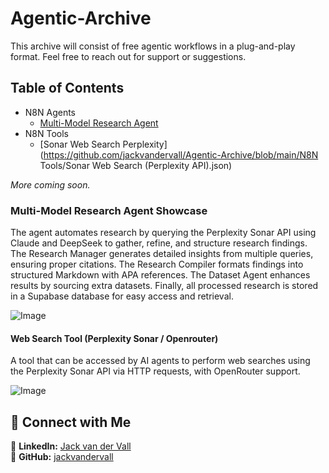 ﻿# Agentic-Archive
This archive will consist of free agentic workflows in a plug-and-play format. Feel free to reach out for support or suggestions.


## Table of Contents
- N8N Agents
  - [Multi-Model Research Agent](https://github.com/jackvandervall/Agentic-Archive/blob/main/N8N%20Agents/Multi-Model%20Research%20Agent.json)
- N8N Tools
  - [Sonar Web Search Perplexity](https://github.com/jackvandervall/Agentic-Archive/blob/main/N8N Tools/Sonar Web Search (Perplexity API).json)

*More coming soon.*

### Multi-Model Research Agent Showcase
The agent automates research by querying the Perplexity Sonar API using Claude and DeepSeek to gather, refine, and structure research findings. The Research Manager generates detailed insights from multiple queries, ensuring proper citations. The Research Compiler formats findings into structured Markdown with APA references. The Dataset Agent enhances results by sourcing extra datasets. Finally, all processed research is stored in a Supabase database for easy access and retrieval.

![Image](https://github.com/user-attachments/assets/1290d172-61f9-474e-8ca9-ab4217e5b615)

#### Web Search Tool (Perplexity Sonar / Openrouter)
A tool that can be accessed by AI agents to perform web searches using the Perplexity Sonar API via HTTP requests, with OpenRouter support.

![Image](https://github.com/user-attachments/assets/852cbc60-1776-4d3b-bb8f-9e464b7e27b9)


## 🔗 Connect with Me  
💼 **LinkedIn:** [Jack van der Vall](https://www.linkedin.com/in/jackvandervall)  
📂 **GitHub:** [jackvandervall](https://github.com/jackvandervall)  
